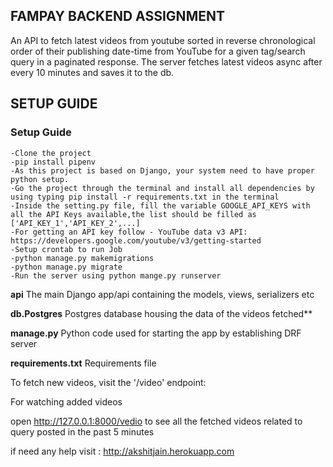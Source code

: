 ## FAMPAY BACKEND ASSIGNMENT

An API to fetch latest videos from youtube sorted in reverse chronological order of their publishing date-time from YouTube for a given tag/search query in a paginated response.
The server fetches latest videos async after every 10 minutes and saves it to the db.

## SETUP GUIDE

### Setup Guide

    -Clone the project
    -pip install pipenv
    -As this project is based on Django, your system need to have proper python setup.
    -Go the project through the terminal and install all dependencies by using typing pip install -r requirements.txt in the terminal
    -Inside the setting.py file, fill the variable GOOGLE_API_KEYS with all the API Keys available,the list should be filled as ['API_KEY_1','API_KEY_2',...]
    -For getting an API key follow - YouTube data v3 API: https://developers.google.com/youtube/v3/getting-started
    -Setup crontab to run Job
    -python manage.py makemigrations
    -python manage.py migrate
    -Run the server using python mange.py runserver


**api**                The main Django app/api containing the models, views, serializers etc
   
**db.Postgres**        Postgres database housing the data of the videos fetched**

**manage.py**          Python code used for starting the app by establishing DRF server

**requirements.txt**   Requirements file


To fetch new videos, visit the '/video' endpoint:

For watching added videos

open http://127.0.0.1:8000/vedio
to see all the fetched videos related to query posted in the past 5 minutes

if need any help visit : http://akshitjain.herokuapp.com
